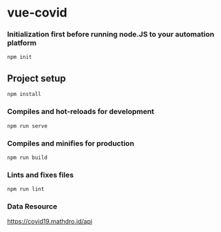 # vue-covid

### Initialization first before running node.JS to your automation platform
```
npm init
```

## Project setup
```
npm install
```

### Compiles and hot-reloads for development
```
npm run serve
```

### Compiles and minifies for production
```
npm run build
```

### Lints and fixes files
```
npm run lint
```

### Data Resource
https://covid19.mathdro.id/api
